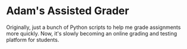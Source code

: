 # Adam's Assisted Grader
Originally, just a bunch of Python scripts to help me grade assignments more quickly.
Now, it's slowly becoming an online grading and testing platform for students.